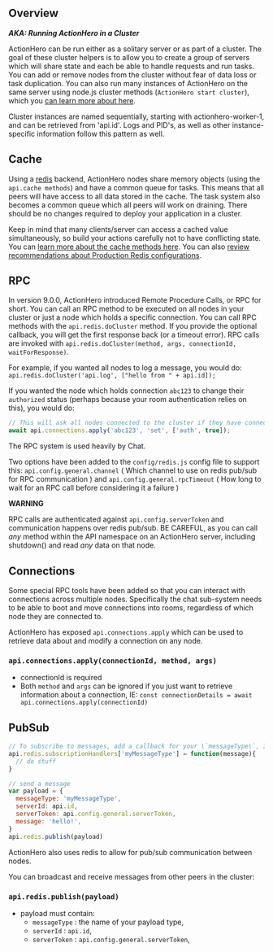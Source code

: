 ## Overview

**_AKA: Running ActionHero in a Cluster_**

ActionHero can be run either as a solitary server or as part of a cluster. The goal of these cluster helpers is to allow you to create a group of servers which will share state and each be able to handle requests and run tasks. You can add or remove nodes from the cluster without fear of data loss or task duplication. You can also run many instances of ActionHero on the same server using node.js cluster methods (`ActionHero start cluster`), which you [can learn more about here](/docs/deployment/#production-notes).

Cluster instances are named sequentially, starting with actionhero-worker-1, and can be retrieved from 'api.id'. Logs and PID's, as well as other instance-specific information follow this pattern as well.


## Cache

Using a [redis](http://redis.io) backend, ActionHero nodes share memory objects (using the `api.cache methods`) and have a common queue for tasks. This means that all peers will have access to all data stored in the cache. The task system also becomes a common queue which all peers will work on draining. There should be no changes required to deploy your application in a cluster.

Keep in mind that many clients/server can access a cached value simultaneously, so build your actions carefully not to have conflicting state. You can [learn more about the cache methods here](/docs/core/#cache-overview). You can also [review recommendations about Production Redis configurations](/docs/deployment/production).

## RPC

In version 9.0.0, ActionHero introduced Remote Procedure Calls, or RPC for short. You can call an RPC method to be executed on all nodes in your cluster or just a node which holds a specific connection. You can call RPC methods with the `api.redis.doCluster` method. If you provide the optional callback, you will get the first response back (or a timeout error). RPC calls are invoked with `api.redis.doCluster(method, args, connectionId, waitForResponse)`.

For example, if you wanted all nodes to log a message, you would do: `api.redis.doCluster('api.log', ["hello from " + api.id]);`

If you wanted the node which holds connection `abc123` to change their `authorized` status (perhaps because your room authentication relies on this), you would do:

```js
// This will ask all nodes connected to the cluster if they have connection #\`abc123\` and if they do, run \`connection.set('auth', true)\` on it
await api.connections.apply('abc123', 'set', ['auth', true]);
```

The RPC system is used heavily by Chat.

Two options have been added to the `config/redis.js` config file to support this: `api.config.general.channel` ( Which channel to use on redis pub/sub for RPC communication ) and `api.config.general.rpcTimeout` ( How long to wait for an RPC call before considering it a failure )

**WARNING**

RPC calls are authenticated against `api.config.serverToken` and communication happens over redis pub/sub. BE CAREFUL, as you can call _any_ method within the API namespace on an ActionHero server, including shutdown() and read _any_ data on that node.

## Connections

Some special RPC tools have been added so that you can interact with connections across multiple nodes. Specifically the chat sub-system needs to be able to boot and move connections into rooms, regardless of which node they are connected to.

ActionHero has exposed `api.connections.apply` which can be used to retrieve data about and modify a connection on any node.

### `api.connections.apply(connectionId, method, args)`

*   connectionId is required
*   Both `method` and `args` can be ignored if you just want to retrieve information about a connection, IE: `const connectionDetails = await api.connections.apply(connectionId)`

## PubSub

```js
// To subscribe to messages, add a callback for your \`messageType\`, IE:
api.redis.subscriptionHandlers['myMessageType'] = function(message){
  // do stuff
}

// send a message
var payload = {
  messageType: 'myMessageType',
  serverId: api.id,
  serverToken: api.config.general.serverToken,
  message: 'hello!',
}
api.redis.publish(payload)
```

ActionHero also uses redis to allow for pub/sub communication between nodes.

You can broadcast and receive messages from other peers in the cluster:

### `api.redis.publish(payload)`

*   payload must contain:
    *   `messageType` : the name of your payload type,
    *   `serverId` : `api.id`,
    *   `serverToken` : `api.config.general.serverToken`,